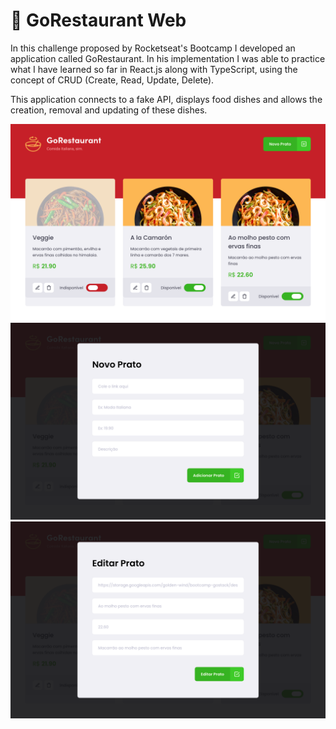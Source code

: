 <h1>🚀 GoRestaurant Web</h1>

<p>
In this challenge proposed by Rocketseat's Bootcamp I developed an application called GoRestaurant.
In his implementation I was able to practice what I have learned so far in React.js along with TypeScript, using the concept of CRUD (Create, Read, Update, Delete).
  
This application connects to a fake API, displays food dishes and allows the creation, removal and updating of these dishes.
</p>

![](tela01.png)
![](tela02.png)
![](tela03.png)
